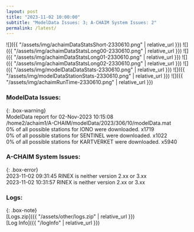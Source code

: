 ```yaml
---
layout: post
title: "2023-11-02 10:00:00"
subtitle: "ModelData Issues: 3; A-CHAIM System Issues: 2"
permalink: /latest/
---
```


![]({{ "/assets/img/achaimDataStatsShort-2330610.png" | relative_url }})
![]({{ "/assets/img/achaimDataStatsLong00-2330610.png" | relative_url }})
![]({{ "/assets/img/achaimDataStatsLong01-2330610.png" | relative_url }})
![]({{ "/assets/img/achaimDataStatsLong02-2330610.png" | relative_url }})
![]({{ "/assets/img/modelDataDataStats-2330610.png" | relative_url }})
![]({{ "/assets/img/modelDataStationStats-2330610.png" | relative_url }})
![]({{ "/assets/img/achaimRunTime-2330610.png" | relative_url }})


### ModelData Issues:  
  
{: .box-warning}  
 ModelData report for 02-Nov-2023 10:15:08   
 /home2/achaim1/A-CHAIM/modelData/2023/306/10/modelData.mat   
 0% of all possible stations for IONO were downloaded. x1719   
 0% of all possible stations for SENTINEL were downloaded. x1022   
 0% of all possible stations for KARTVERKET were downloaded. x5940   
  
### A-CHAIM System Issues:  
  
{: .box-error}  
2023-11-02 09:31:45 RINEX is neither version 2.xx or 3.xx  
2023-11-02 10:31:57 RINEX is neither version 2.xx or 3.xx  

### Logs:  
  
{: .box-note}  
[Logs.zip]({{ "/assets/other/logs.zip" | relative_url }})  
[Log Info]({{ "/logInfo" | relative_url }})  

